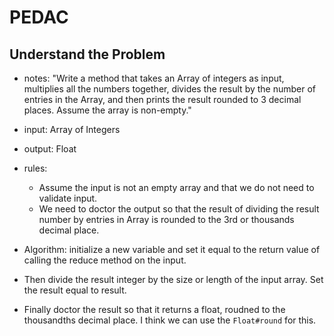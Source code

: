 # PEDAC

## Understand the Problem

- notes: "Write a method that takes an Array of integers as input, multiplies all the numbers together, divides the result by the number of entries in the Array, and then prints the result rounded to 3 decimal places. Assume the array is non-empty."

- input: Array of Integers
- output: Float

- rules:

  - Assume the input is not an empty array and that we do not need to validate input.
  - We need to doctor the output so that the result of dividing the result number by entries in Array is rounded to the 3rd or thousands decimal place. 

- Algorithm: initialize a new variable and set it equal to the return value of calling the reduce method on the input. 
- Then divide the result integer by the size or length of the input array. Set the result equal to result.
- Finally doctor the result so that it returns a float, roudned to the thousandths decimal place. I think we can use the `Float#round` for this.